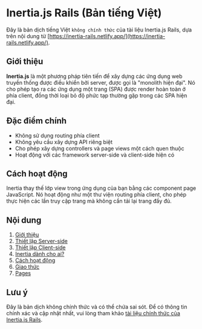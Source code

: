 # Inertia.js Rails (Bản tiếng Việt)

Đây là bản dịch tiếng Việt `không chính thức` của tài liệu Inertia.js Rails, dựa trên nội dung từ [https://inertia-rails.netlify.app/](https://inertia-rails.netlify.app/).

## Giới thiệu

**Inertia.js** là một phương pháp tiên tiến để xây dựng các ứng dụng web truyền thống được điều khiển bởi server, được gọi là "monolith hiện đại". Nó cho phép tạo ra các ứng dụng một trang (SPA) được render hoàn toàn ở phía client, đồng thời loại bỏ độ phức tạp thường gặp trong các SPA hiện đại.

## Đặc điểm chính

- Không sử dụng routing phía client
- Không yêu cầu xây dựng API riêng biệt
- Cho phép xây dựng controllers và page views một cách quen thuộc
- Hoạt động với các framework server-side và client-side hiện có

## Cách hoạt động

Inertia thay thế lớp view trong ứng dụng của bạn bằng các component page JavaScript. Nó hoạt động như một thư viện routing phía client, cho phép thực hiện các lần truy cập trang mà không cần tải lại trang đầy đủ.

## Nội dung

1. [Giới thiệu](docs/01-introduction.md)
2. [Thiết lập Server-side](docs/02-server-side-setup.md)
3. [Thiết lập Client-side](docs/03-client-side-setup.md)
4. [Inertia dành cho ai?](docs/04-who-is-it-for.md)
5. [Cách hoạt động](docs/05-how-it-works.md)
6. [Giao thức](docs/06-the-protocol.md)
7. [Pages](docs/07-pages.md)

## Lưu ý

Đây là bản dịch không chính thức và có thể chứa sai sót. Để có thông tin chính xác và cập nhật nhất, vui lòng tham khảo [tài liệu chính thức của Inertia.js Rails](https://inertia-rails.netlify.app/).
